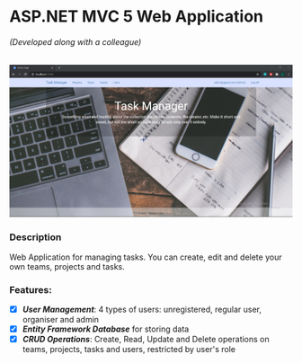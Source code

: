 # ASP.NET MVC 5 Web Application 
###### (Developed along with a colleague)

![](Capture.PNG)

### Description
Web Application for managing tasks. You can create, edit and delete your own teams, projects and tasks.
### Features: 
- [x] _**User Management**_: 4 types of users: unregistered, regular user, organiser and admin
- [x] _**Entity Framework Database**_ for storing data
- [x] _**CRUD Operations**_: Create, Read, Update and Delete operations on teams, projects, tasks and users, restricted by user's role

